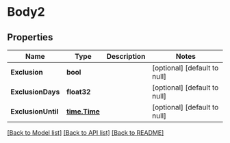 # Body2

## Properties
Name | Type | Description | Notes
------------ | ------------- | ------------- | -------------
**Exclusion** | **bool** |  | [optional] [default to null]
**ExclusionDays** | **float32** |  | [optional] [default to null]
**ExclusionUntil** | [**time.Time**](time.Time.md) |  | [optional] [default to null]

[[Back to Model list]](../README.md#documentation-for-models) [[Back to API list]](../README.md#documentation-for-api-endpoints) [[Back to README]](../README.md)


